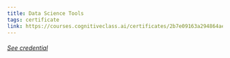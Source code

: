 ```yaml
---
title: Data Science Tools
tags: certificate
link: https://courses.cognitiveclass.ai/certificates/2b7e09163a294864ae7e0c9966b112de
---
```


<h6><a class='decor' href="{{page.link}}">See credential</a></h6>

